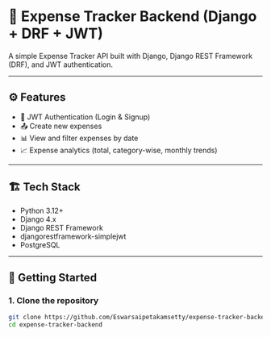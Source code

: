 # 💸 Expense Tracker Backend (Django + DRF + JWT)

A simple Expense Tracker API built with Django, Django REST Framework (DRF), and JWT authentication.

---

## ⚙️ Features

- 🔐 JWT Authentication (Login & Signup)
- 📤 Create new expenses
- 📊 View and filter expenses by date
- 📈 Expense analytics (total, category-wise, monthly trends)

---

## 🏗️ Tech Stack

- Python 3.12+
- Django 4.x
- Django REST Framework
- djangorestframework-simplejwt
- PostgreSQL

---

## 🚀 Getting Started

### 1. Clone the repository

```bash
git clone https://github.com/Eswarsaipetakamsetty/expense-tracker-backend.git
cd expense-tracker-backend
